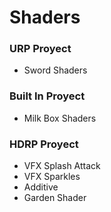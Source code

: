 # Shaders

### URP Proyect
- Sword Shaders

### Built In Proyect
- Milk Box Shaders

### HDRP Proyect
- VFX Splash Attack
- VFX Sparkles
- Additive
- Garden Shader
